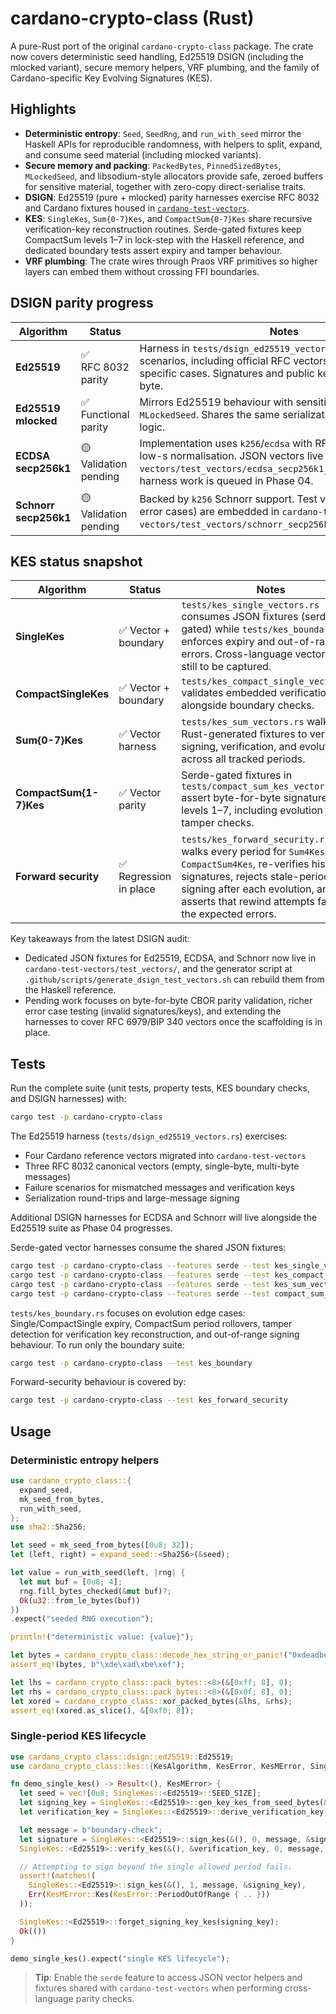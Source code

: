 # cardano-crypto-class (Rust)

A pure-Rust port of the original `cardano-crypto-class` package. The crate now
covers deterministic seed handling, Ed25519 DSIGN (including the mlocked
variant), secure memory helpers, VRF plumbing, and the family of
Cardano-specific Key Evolving Signatures (KES).

## Highlights

- **Deterministic entropy**: `Seed`, `SeedRng`, and `run_with_seed` mirror the
  Haskell APIs for reproducible randomness, with helpers to split, expand, and
  consume seed material (including mlocked variants).
- **Secure memory and packing**: `PackedBytes`, `PinnedSizedBytes`,
  `MLockedSeed`, and libsodium-style allocators provide safe, zeroed buffers
  for sensitive material, together with zero-copy direct-serialise traits.
- **DSIGN**: Ed25519 (pure + mlocked) parity harnesses exercise RFC 8032 and
  Cardano fixtures housed in [`cardano-test-vectors`](../cardano-test-vectors).
- **KES**: `SingleKes`, `Sum{0-7}Kes`, and `CompactSum{0-7}Kes` share
  recursive verification-key reconstruction routines. Serde-gated fixtures keep
  CompactSum levels 1–7 in lock-step with the Haskell reference, and dedicated
  boundary tests assert expiry and tamper behaviour.
- **VRF plumbing**: The crate wires through Praos VRF primitives so higher
  layers can embed them without crossing FFI boundaries.

## DSIGN parity progress

| Algorithm | Status | Notes |
|-----------|--------|-------|
| **Ed25519** | ✅ RFC 8032 parity | Harness in `tests/dsign_ed25519_vectors.rs` exercises 11 scenarios, including official RFC vectors and Cardano-specific cases. Signatures and public keys match byte-for-byte. |
| **Ed25519 mlocked** | ✅ Functional parity | Mirrors Ed25519 behaviour with sensitive material kept in `MLockedSeed`. Shares the same serialization and verification logic. |
| **ECDSA secp256k1** | 🟡 Validation pending | Implementation uses `k256`/`ecdsa` with RFC 6979 nonces and low-s normalisation. JSON vectors live in `cardano-test-vectors/test_vectors/ecdsa_secp256k1_test_vectors.json`; harness work is queued in Phase 04. |
| **Schnorr secp256k1** | 🟡 Validation pending | Backed by `k256` Schnorr support. Test vectors (including error cases) are embedded in `cardano-test-vectors/test_vectors/schnorr_secp256k1_test_vectors.json`. |

## KES status snapshot

| Algorithm | Status | Notes |
|-----------|--------|-------|
| **SingleKes** | ✅ Vector + boundary | `tests/kes_single_vectors.rs` consumes JSON fixtures (serde-gated) while `tests/kes_boundary.rs` enforces expiry and out-of-range errors. Cross-language vectors are still to be captured. |
| **CompactSingleKes** | ✅ Vector + boundary | `tests/kes_compact_single_vectors.rs` validates embedded verification keys alongside boundary checks. |
| **Sum{0-7}Kes** | ✅ Vector harness | `tests/kes_sum_vectors.rs` walks Rust-generated fixtures to verify signing, verification, and evolution across all tracked periods. |
| **CompactSum{1-7}Kes** | ✅ Vector parity | Serde-gated fixtures in `tests/compact_sum_kes_vectors.rs` assert byte-for-byte signatures for levels 1–7, including evolution and tamper checks. |
| **Forward security** | ✅ Regression in place | `tests/kes_forward_security.rs` now walks every period for `Sum4Kes` and `CompactSum4Kes`, re-verifies historic signatures, rejects stale-period signing after each evolution, and asserts that rewind attempts fail with the expected errors. |

Key takeaways from the latest DSIGN audit:

- Dedicated JSON fixtures for Ed25519, ECDSA, and Schnorr now live in
  `cardano-test-vectors/test_vectors/`, and the generator script at
  `.github/scripts/generate_dsign_test_vectors.sh` can rebuild them from the
  Haskell reference.
- Pending work focuses on byte-for-byte CBOR parity validation, richer error
  case testing (invalid signatures/keys), and extending the harnesses to cover
  RFC 6979/BIP 340 vectors once the scaffolding is in place.

## Tests

Run the complete suite (unit tests, property tests, KES boundary checks, and DSIGN harnesses) with:

```bash
cargo test -p cardano-crypto-class
```

The Ed25519 harness (`tests/dsign_ed25519_vectors.rs`) exercises:

- Four Cardano reference vectors migrated into `cardano-test-vectors`
- Three RFC 8032 canonical vectors (empty, single-byte, multi-byte messages)
- Failure scenarios for mismatched messages and verification keys
- Serialization round-trips and large-message signing

Additional DSIGN harnesses for ECDSA and Schnorr will live alongside the
Ed25519 suite as Phase 04 progresses.

Serde-gated vector harnesses consume the shared JSON fixtures:

```bash
cargo test -p cardano-crypto-class --features serde --test kes_single_vectors
cargo test -p cardano-crypto-class --features serde --test kes_compact_single_vectors
cargo test -p cardano-crypto-class --features serde --test kes_sum_vectors
cargo test -p cardano-crypto-class --features serde --test compact_sum_kes_vectors
```

`tests/kes_boundary.rs` focuses on evolution edge cases: Single/CompactSingle
expiry, CompactSum period rollovers, tamper detection for verification key
reconstruction, and out-of-range signing behaviour. To run only the boundary
suite:

```bash
cargo test -p cardano-crypto-class --test kes_boundary
```

Forward-security behaviour is covered by:

```bash
cargo test -p cardano-crypto-class --test kes_forward_security
```

## Usage

### Deterministic entropy helpers

```rust
use cardano_crypto_class::{
  expand_seed,
  mk_seed_from_bytes,
  run_with_seed,
};
use sha2::Sha256;

let seed = mk_seed_from_bytes([0u8; 32]);
let (left, right) = expand_seed::<Sha256>(&seed);

let value = run_with_seed(left, |rng| {
  let mut buf = [0u8; 4];
  rng.fill_bytes_checked(&mut buf)?;
  Ok(u32::from_le_bytes(buf))
})
.expect("seeded RNG execution");

println!("deterministic value: {value}");

let bytes = cardano_crypto_class::decode_hex_string_or_panic!("0xdeadbeef", 4);
assert_eq!(bytes, b"\xde\xad\xbe\xef");

let lhs = cardano_crypto_class::pack_bytes::<8>(&[0xff; 8], 0);
let rhs = cardano_crypto_class::pack_bytes::<8>(&[0x0f; 8], 0);
let xored = cardano_crypto_class::xor_packed_bytes(&lhs, &rhs);
assert_eq!(xored.as_slice(), &[0xf0; 8]);
```

### Single-period KES lifecycle

```rust
use cardano_crypto_class::dsign::ed25519::Ed25519;
use cardano_crypto_class::kes::{KesAlgorithm, KesError, KesMError, SingleKes};

fn demo_single_kes() -> Result<(), KesMError> {
  let seed = vec![0u8; SingleKes::<Ed25519>::SEED_SIZE];
  let signing_key = SingleKes::<Ed25519>::gen_key_kes_from_seed_bytes(&seed)?;
  let verification_key = SingleKes::<Ed25519>::derive_verification_key(&signing_key)?;

  let message = b"boundary-check";
  let signature = SingleKes::<Ed25519>::sign_kes(&(), 0, message, &signing_key)?;
  SingleKes::<Ed25519>::verify_kes(&(), &verification_key, 0, message, &signature)?;

  // Attempting to sign beyond the single allowed period fails.
  assert!(matches!(
    SingleKes::<Ed25519>::sign_kes(&(), 1, message, &signing_key),
    Err(KesMError::Kes(KesError::PeriodOutOfRange { .. }))
  ));

  SingleKes::<Ed25519>::forget_signing_key_kes(signing_key);
  Ok(())
}

demo_single_kes().expect("single KES lifecycle");
```

> **Tip**: Enable the `serde` feature to access JSON vector helpers and fixtures
> shared with `cardano-test-vectors` when performing cross-language parity
> checks.
